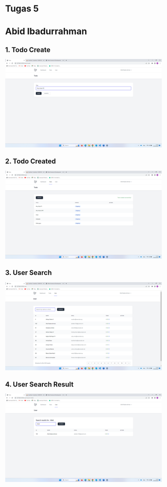 # Tugas 5
# Abid Ibadurrahman

## 1. Todo Create
![Alt text](screenshot/tugas5/Todo%20Create.png)

## 2. Todo Created
![Alt text](screenshot/tugas5/Todo%20Created.png)

## 3. User Search
![Alt text](screenshot/tugas5/User%20Search.png)

## 4. User Search Result
![Alt text](screenshot/tugas5/User%20Search%20Result.png)
